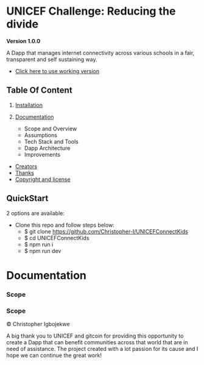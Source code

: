 # UNICEF Challenge: Reducing the divide

**Version 1.0.0**

A Dapp that manages internet connectivity across various schools in a fair, transparent and self sustaining way.

-   [ Click here to use working version](1Clickheretovisitdeployedversion)

## Table Of Content

1. [Installation](#QuickStart)

2. [Documentation](#Documentation)

    - Scope and Overview
    - Assumptions
    - Tech Stack and Tools
    - Dapp Architecture
    - Improvements

-   [Creators](#Creators)
-   [Thanks](#Thanks)
-   [Copyright and license](Copyrightandlicense)

<a name="QuickStart"></a>

## QuickStart

2 options are available:

-   Clone this repo and follow steps below:
    -   \$ git clone https://github.com/Christopher-I/UNICEFConnectKids
    -   \$ cd UNICEFConnectKids
    -   \$ npm run i
    -   \$ npm run dev

<h1 name="Documentation">Documentation</h1>

### Scope

### Scope

<a name="Contributing"></a>

<a name="Creators"></a>
© Christopher Igbojekwe

<a name="Thanks"></a>
A big thank you to UNICEF and gitcoin for providing this opportunity to create a Dapp that can benefit communities across that world that are in need of assistance. The project created with a lot passion for its cause and I hope we can continue the great work!
